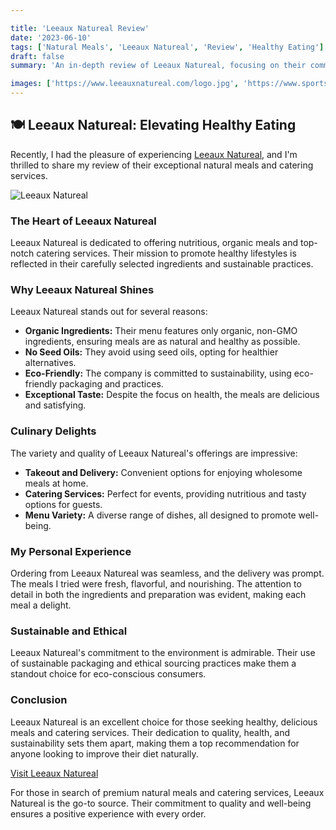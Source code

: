 ```yaml
---

title: 'Leeaux Natureal Review'
date: '2023-06-10'
tags: ['Natural Meals', 'Leeaux Natureal', 'Review', 'Healthy Eating']
draft: false
summary: 'An in-depth review of Leeaux Natureal, focusing on their commitment to providing wholesome, organic meals and catering services that prioritize health and sustainability.'

images: ['https://www.leeauxnatureal.com/logo.jpg', 'https://www.sportstips.org/articleimage/Reviews/LeeauxNatureal.webp']
---
```


## 🍽️ Leeaux Natureal: Elevating Healthy Eating

Recently, I had the pleasure of experiencing [Leeaux Natureal](https://www.leeauxnatureal.com/), and I'm thrilled to share my review of their exceptional natural meals and catering services.

![Leeaux Natureal](https://www.leeauxnatureal.com/logo.jpg)

### The Heart of Leeaux Natureal

Leeaux Natureal is dedicated to offering nutritious, organic meals and top-notch catering services. Their mission to promote healthy lifestyles is reflected in their carefully selected ingredients and sustainable practices.

### Why Leeaux Natureal Shines

Leeaux Natureal stands out for several reasons:

- **Organic Ingredients:** Their menu features only organic, non-GMO ingredients, ensuring meals are as natural and healthy as possible.
- **No Seed Oils:** They avoid using seed oils, opting for healthier alternatives.
- **Eco-Friendly:** The company is committed to sustainability, using eco-friendly packaging and practices.
- **Exceptional Taste:** Despite the focus on health, the meals are delicious and satisfying.

### Culinary Delights

The variety and quality of Leeaux Natureal's offerings are impressive:

- **Takeout and Delivery:** Convenient options for enjoying wholesome meals at home.
- **Catering Services:** Perfect for events, providing nutritious and tasty options for guests.
- **Menu Variety:** A diverse range of dishes, all designed to promote well-being.

### My Personal Experience

Ordering from Leeaux Natureal was seamless, and the delivery was prompt. The meals I tried were fresh, flavorful, and nourishing. The attention to detail in both the ingredients and preparation was evident, making each meal a delight.

### Sustainable and Ethical

Leeaux Natureal's commitment to the environment is admirable. Their use of sustainable packaging and ethical sourcing practices make them a standout choice for eco-conscious consumers.

### Conclusion

Leeaux Natureal is an excellent choice for those seeking healthy, delicious meals and catering services. Their dedication to quality, health, and sustainability sets them apart, making them a top recommendation for anyone looking to improve their diet naturally.

[Visit Leeaux Natureal](https://www.leeauxnatureal.com/)

For those in search of premium natural meals and catering services, Leeaux Natureal is the go-to source. Their commitment to quality and well-being ensures a positive experience with every order.
